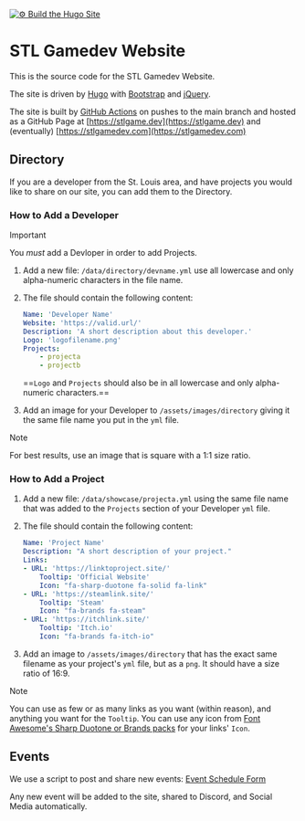 [![⚙ Build the Hugo Site](https://github.com/AxolStudio/STLGameDevSite/actions/workflows/hugo-build.yaml/badge.svg)](https://github.com/AxolStudio/STLGameDevSite/actions/workflows/hugo-build.yaml)

# STL Gamedev Website

This is the source code for the STL Gamedev Website.

The site is driven by [Hugo](https://gohugo.io/) with [Bootstrap](https://getbootstrap.com/) and [jQuery](https://jquery.com/).

The site is built by [GitHub Actions](https://github.com/AxolStudio/STLGameDevSite/actions) on pushes to the main branch and hosted as a GitHub Page at [https://stlgame.dev](https://stlgame.dev) and (eventually) [https://stlgamedev.com](https://stlgamedev.com)

## Directory

If you are a developer from the St. Louis area, and have projects you would like to share on our site, you can add them to the Directory.

### How to Add a Developer

> [!IMPORTANT]
> You *must* add a Devloper in order to add Projects.

1. Add a new file: `/data/directory/devname.yml` use all lowercase and only alpha-numeric characters in the file name.
2. The file should contain the following content:

    ```yaml
    Name: 'Developer Name'
    Website: 'https://valid.url/'
    Description: 'A short description about this developer.'
    Logo: 'logofilename.png'
    Projects:
        - projecta
        - projectb
    ```

    ==`Logo` and `Projects` should also be in all lowercase and only alpha-numeric characters.==

3. Add an image for your Developer to `/assets/images/directory` giving it the same file name you put in the `yml` file.

> [!NOTE]
> For best results, use an image that is square with a 1:1 size ratio.

### How to Add a Project

1. Add a new file: `/data/showcase/projecta.yml` using the same file name that was added to the `Projects` section of your Developer `yml` file.
2. The file should contain the following content:

    ```yaml
    Name: 'Project Name'
    Description: "A short description of your project."
    Links:
    - URL: 'https://linktoproject.site/'
        Tooltip: 'Official Website'
        Icon: "fa-sharp-duotone fa-solid fa-link"
    - URL: 'https://steamlink.site/'
        Tooltip: 'Steam'
        Icon: "fa-brands fa-steam"
    - URL: 'https://itchlink.site/'
        Tooltip: 'Itch.io'
        Icon: "fa-brands fa-itch-io"
    ```

3. Add an image to `/assets/images/directory` that has the exact same filename as your project's `yml` file, but as a `png`. It should have a size ratio of 16:9.

> [!NOTE]
> You can use as few or as many links as you want (within reason), and anything you want for the `Tooltip`. You can use any icon from [Font Awesome's Sharp Duotone or Brands packs](https://fontawesome.com/search?o=r&f=sharp-duotone%2Cbrands) for your links' `Icon`.

## Events

We use a script to post and share new events: [Event Schedule Form](https://forms.gle/eAdAhLC9Q5LKzZLk9)

Any new event will be added to the site, shared to Discord, and Social Media automatically.
